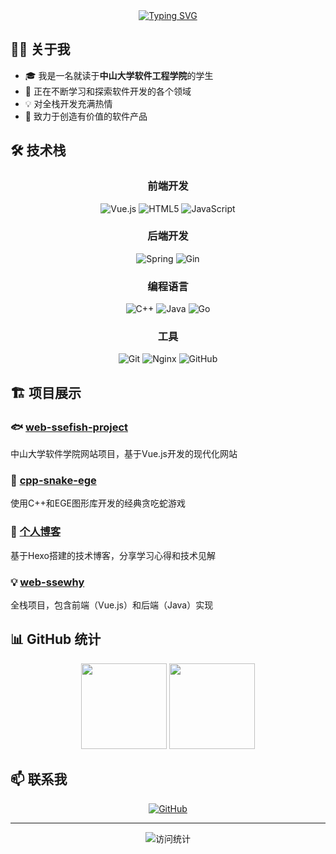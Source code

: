 <!-- 动态打字效果 -->
<div align="center">
  <a href="https://git.io/typing-svg"><img src="https://readme-typing-svg.demolab.com?font=Fira+Code&pause=1000&color=2C96F7&center=true&vCenter=true&random=false&width=435&lines=%F0%9F%91%8B+Hi+there%2C+I'm+Xudong;%F0%9F%8E%93+Student+%40+Sun+Yat--sen+University;%F0%9F%92%BB+Full+Stack+Developer" alt="Typing SVG" /></a>
</div>

## 👨‍💻 关于我

- 🎓 我是一名就读于**中山大学软件工程学院**的学生
- 🌱 正在不断学习和探索软件开发的各个领域
- 💡 对全栈开发充满热情
- 🎯 致力于创造有价值的软件产品

## 🛠️ 技术栈

<div align="center">
  
### 前端开发
![Vue.js](https://img.shields.io/badge/-Vue.js-4FC08D?style=flat-square&logo=vue.js&logoColor=white)
![HTML5](https://img.shields.io/badge/-HTML5-E34F26?style=flat-square&logo=html5&logoColor=white)
![JavaScript](https://img.shields.io/badge/-JavaScript-F7DF1E?style=flat-square&logo=javascript&logoColor=black)

### 后端开发
![Spring](https://img.shields.io/badge/-Spring-6DB33F?style=flat-square&logo=spring&logoColor=white)
![Gin](https://img.shields.io/badge/-Gin-00ADD8?style=flat-square&logo=go&logoColor=white)

### 编程语言
![C++](https://img.shields.io/badge/-C++-00599C?style=flat-square&logo=c%2B%2B&logoColor=white)
![Java](https://img.shields.io/badge/-Java-007396?style=flat-square&logo=java&logoColor=white)
![Go](https://img.shields.io/badge/-Go-00ADD8?style=flat-square&logo=go&logoColor=white)

### 工具
![Git](https://img.shields.io/badge/-Git-F05032?style=flat-square&logo=git&logoColor=white)
![Nginx](https://img.shields.io/badge/-Nginx-269539?style=flat-square&logo=nginx&logoColor=white)
![GitHub](https://img.shields.io/badge/-GitHub-181717?style=flat-square&logo=github)

<!-- ![VS Code](https://img.shields.io/badge/-VS_Code-007ACC?style=flat-square&logo=visual-studio-code&logoColor=white)
![IntelliJ IDEA](https://img.shields.io/badge/-IntelliJ_IDEA-000000?style=flat-square&logo=intellij-idea&logoColor=white)
![Postman](https://img.shields.io/badge/-Postman-FF6C37?style=flat-square&logo=postman&logoColor=white)
![Docker](https://img.shields.io/badge/-Docker-2496ED?style=flat-square&logo=docker&logoColor=white)
![Linux](https://img.shields.io/badge/-Linux-FCC624?style=flat-square&logo=linux&logoColor=black)
![MySQL](https://img.shields.io/badge/-MySQL-4479A1?style=flat-square&logo=mysql&logoColor=white)
![Redis](https://img.shields.io/badge/-Redis-DC382D?style=flat-square&logo=redis&logoColor=white)
![Hexo](https://img.shields.io/badge/-Hexo-0F0F0F?style=flat-square&logo=hexo&logoColor=white)
![Markdown](https://img.shields.io/badge/-Markdown-000000?style=flat-square&logo=markdown&logoColor=white) -->

</div>

## 🏗️ 项目展示

### 🐟 [web-ssefish-project](https://github.com/xudong7/web-ssefish-project)
中山大学软件学院网站项目，基于Vue.js开发的现代化网站

### 🐍 [cpp-snake-ege](https://github.com/xudong7/cpp-snake-ege)
使用C++和EGE图形库开发的经典贪吃蛇游戏

### 📝 [个人博客](https://xudong7.github.io)
基于Hexo搭建的技术博客，分享学习心得和技术见解

### 💡 [web-ssewhy](https://github.com/xudong7/web-ssewhy-front)
全栈项目，包含前端（Vue.js）和后端（Java）实现

## 📊 GitHub 统计

<div align="center">
  <img height="137px" src="https://github-readme-stats.vercel.app/api?username=xudong7&hide_title=true&hide_border=true&show_icons=true&include_all_commits=true&line_height=21&theme=default" />
  <img height="137px" src="https://github-readme-stats.vercel.app/api/top-langs/?username=xudong7&hide_title=true&hide_border=true&layout=compact&theme=default" />
</div>

## 📫 联系我

<div align="center">
  
[![GitHub](https://img.shields.io/badge/-GitHub-181717?style=flat-square&logo=github&logoColor=white)](https://github.com/xudong7)

</div>

---

<div align="center">
  <img src="https://komarev.com/ghpvc/?username=xudong7&color=blue&style=flat-square" alt="访问统计" />
</div> 
